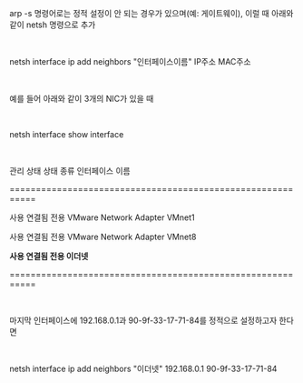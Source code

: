 arp -s 명령어로는 정적 설정이 안 되는 경우가 있으며(예: 게이트웨이), 이럴 때 아래와 같이 netsh 명령으로 추가

&nbsp;

netsh interface ip add neighbors "인터페이스이름" IP주소 MAC주소 

&nbsp;

예를 들어 아래와 같이 3개의 NIC가 있을 때

&nbsp;

netsh interface show interface 

&nbsp;

관리 상태      상태              종류               인터페이스 이름

===========================================================&nbsp;

사용             연결됨            전용               VMware Network Adapter VMnet1&nbsp;

사용             연결됨            전용               VMware Network Adapter VMnet8&nbsp;

**사용             연결됨            전용               이더넷**&nbsp;

===========================================================

&nbsp;

마지막 인터페이스에 192.168.0.1과 90-9f-33-17-71-84를 정적으로 설정하고자 한다면

&nbsp;

netsh interface ip add neighbors "이더넷" 192.168.0.1 90-9f-33-17-71-84

&nbsp;